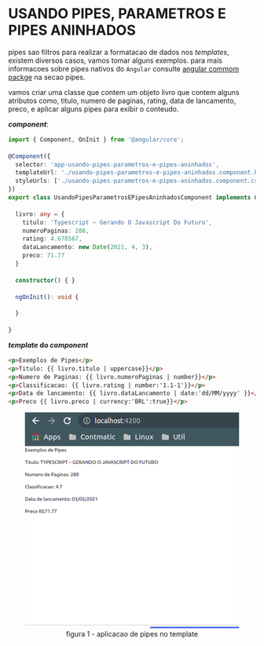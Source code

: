# __USANDO PIPES, PARAMETROS E PIPES ANINHADOS__

pipes sao filtros para realizar a formatacao de dados nos _templates_, existem diversos casos, vamos tomar alguns exemplos. para mais informacoes sobre pipes nativos do `Angular` consulte [angular commom packge](https://angular.io/api/common) na secao pipes.

vamos criar uma classe que contem um objeto livro que contem alguns atributos como, titulo, numero de paginas, rating, data de lancamento, preco, e aplicar alguns pipes para exibir o conteudo. 

___component___:
```typescript
import { Component, OnInit } from '@angular/core';

@Component({
  selector: 'app-usando-pipes-parametros-e-pipes-aninhados',
  templateUrl: './usando-pipes-parametros-e-pipes-aninhados.component.html',
  styleUrls: ['./usando-pipes-parametros-e-pipes-aninhados.component.css']
})
export class UsandoPipesParametrosEPipesAninhadosComponent implements OnInit {

  livro: any = {
    titulo: 'Typescript – Gerando O Javascript Do Futuro',
    numeroPaginas: 288,
    rating: 4.678567,
    dataLancamento: new Date(2021, 4, 3),
    preco: 71.77
  }

  constructor() { }

  ngOnInit(): void {

  }

}
```

___template_ do _component___
```HTML
<p>Exemplos de Pipes</p>
<p>Titulo: {{ livro.titulo | uppercase}}</p>
<p>Numero de Paginas: {{ livro.numeroPaginas | number}}</p>
<p>Classificacao: {{ livro.rating | number:'1.1-1'}}</p>
<p>Data de lancamento: {{ livro.dataLancamento | date:'dd/MM/yyyy' }}</p>
<p>Preco {{ livro.preco | currency:'BRL':true}}</p>
```

<p align="center">
    <img src="img/usando-pipes.png"><br>
    figura 1 - aplicacao de pipes no template
</p>



